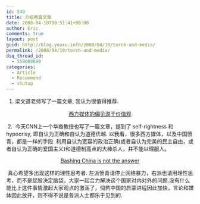 ```yaml
---
id: 540
title: 介绍两篇文章
date: 2008-04-10T00:51:41+00:00
author: Eric
comments: true
layout: post
guid: http://blog.youxu.info/2008/04/10/torch-and-media/
permalink: /2008/04/10/torch-and-media/
dsq_thread_id:
  - 559080690
categories:
  - Article
  - Recommend
  - shutup
---
```

1. 梁文道老师写了一篇文章, 我认为很值得推荐. 

<p style="text-align: center">
  <a href="http://star.news.sohu.com/20080410/n256200909.shtml">西方媒体的偏见源于价值观</a>
</p>

 2.  今天CNN上一个华裔教授也写了一篇文章，提到了 self-rightness 和 hypocrisy, 即自认为正确和自认为道德优越. 以我看，很多西方媒体，以及中国愤青，都是一样的手段. 利用自认为宽容的政治正确(或者自认为完美的民主自由，或者自认为正确的爱国主义)和道德制高点的大棒杀人，并不能以理服人。 

<p style="text-align: center">
  <a href="http://www.cnn.com/2008/WORLD/asiapcf/04/09/commentary.wang/index.html">Bashing China is not the answer</a>
</p>

 真心希望多出现这样的理性思考者. 左派愤青请停止网络暴力，右派也请用理性思考，而不是屁股决定脑袋。大家一起合力解决这个国家对内对外的问题.没有什么能比上这件事情激起大家观点的激荡了，倘若中国的启蒙进程因此加快，言论和媒体因此放开，则不得不说是各派人士都乐于见到的. 